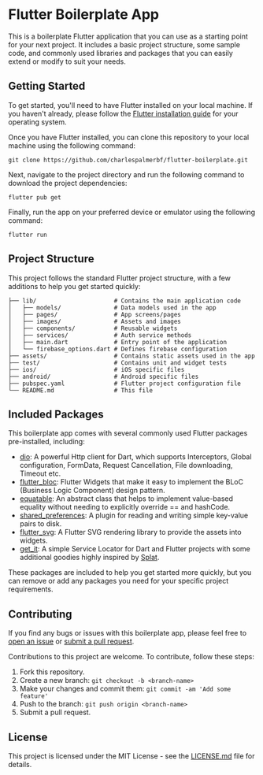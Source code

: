 Flutter Boilerplate App
=======================

This is a boilerplate Flutter application that you can use as a starting point for your next project. It includes a basic project structure, some sample code, and commonly used libraries and packages that you can easily extend or modify to suit your needs.

Getting Started
---------------

To get started, you'll need to have Flutter installed on your local machine. If you haven't already, please follow the [Flutter installation guide](https://flutter.dev/docs/get-started/install) for your operating system.

Once you have Flutter installed, you can clone this repository to your local machine using the following command:

`git clone https://github.com/charlespalmerbf/flutter-boilerplate.git`

Next, navigate to the project directory and run the following command to download the project dependencies:

`flutter pub get`

Finally, run the app on your preferred device or emulator using the following command:

`flutter run`

Project Structure
-----------------

This project follows the standard Flutter project structure, with a few additions to help you get started quickly:

```.
├── lib/                      # Contains the main application code
│   ├── models/               # Data models used in the app
│   ├── pages/                # App screens/pages
│   ├── images/               # Assets and images
│   ├── components/           # Reusable widgets
│   ├── services/             # Auth service methods
│   ├── main.dart             # Entry point of the application
│   └── firebase_options.dart # Defines firebase configuration
├── assets/                   # Contains static assets used in the app
├── test/                     # Contains unit and widget tests
├── ios/                      # iOS specific files
├── android/                  # Android specific files
├── pubspec.yaml              # Flutter project configuration file
└── README.md                 # This file
```

Included Packages
-----------------

This boilerplate app comes with several commonly used Flutter packages pre-installed, including:

-   [dio](https://pub.dev/packages/dio): A powerful Http client for Dart, which supports Interceptors, Global configuration, FormData, Request Cancellation, File downloading, Timeout etc.
-   [flutter_bloc](https://pub.dev/packages/flutter_bloc): Flutter Widgets that make it easy to implement the BLoC (Business Logic Component) design pattern.
-   [equatable](https://pub.dev/packages/equatable): An abstract class that helps to implement value-based equality without needing to explicitly override == and hashCode.
-   [shared_preferences](https://pub.dev/packages/shared_preferences): A plugin for reading and writing simple key-value pairs to disk.
-   [flutter_svg](https://pub.dev/packages/flutter_svg): A Flutter SVG rendering library to provide the assets into widgets.
-   [get_it](https://pub.dev/packages/get_it): A simple Service Locator for Dart and Flutter projects with some additional goodies highly inspired by [Splat](https://github.com/reactiveui/splat).

These packages are included to help you get started more quickly, but you can remove or add any packages you need for your specific project requirements.

Contributing
------------

If you find any bugs or issues with this boilerplate app, please feel free to [open an issue](https://github.com/charlespalmerbf/flutter-boilerplate/issues) or [submit a pull request](https://github.com/charlespalmerbf/flutter-boilerplate/pulls). 

Contributions to this project are welcome. To contribute, follow these steps:

1.  Fork this repository.
2.  Create a new branch: `git checkout -b <branch-name>`
3.  Make your changes and commit them: `git commit -am 'Add some feature'`
4.  Push to the branch: `git push origin <branch-name>`
5.  Submit a pull request.

License
-------

This project is licensed under the MIT License - see the [LICENSE.md](https://chat.openai.com/LICENSE.md) file for details.
